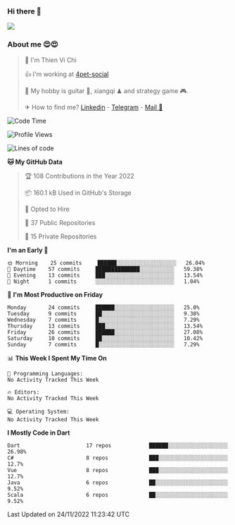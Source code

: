 ### Hi there 👋
![](https://media1.tenor.com/images/9aa4aee77151757a310fcdb4b8fd2a0a/tenor.gif?itemid=12671405)

### About me 😍😍

> 🙎 I'm Thien Vi Chi
> 
> 👍 I'm working at [4pet-social](https://github.com/4pet-social)
>
> 🥞 My hobby is guitar 🎸, xiangqi ♟ and strategy game 🎮.
> 
> ✈ How to find me? [Linkedin](https://www.linkedin.com/in/tvc12/) - [Telegram](https://t.me/yeutham212) - [Mail 📧](mailto:meomeocf98@gmail.com)
> 

<!--START_SECTION:waka-->
![Code Time](http://img.shields.io/badge/Code%20Time-3%2C656%20hrs%2047%20mins-blue)

![Profile Views](http://img.shields.io/badge/Profile%20Views-16-blue)

![Lines of code](https://img.shields.io/badge/From%20Hello%20World%20I%27ve%20Written-568%20Thousand%20lines%20of%20code-blue)

**🐱 My GitHub Data** 

> 🏆 108 Contributions in the Year 2022
 > 
> 📦 160.1 kB Used in GitHub's Storage 
 > 
> 💼 Opted to Hire
 > 
> 📜 37 Public Repositories 
 > 
> 🔑 15 Private Repositories  
 > 
**I'm an Early 🐤** 

```text
🌞 Morning    25 commits     ██████░░░░░░░░░░░░░░░░░░░   26.04% 
🌆 Daytime    57 commits     ██████████████░░░░░░░░░░░   59.38% 
🌃 Evening    13 commits     ███░░░░░░░░░░░░░░░░░░░░░░   13.54% 
🌙 Night      1 commits      ░░░░░░░░░░░░░░░░░░░░░░░░░   1.04%

```
📅 **I'm Most Productive on Friday** 

```text
Monday       24 commits     ██████░░░░░░░░░░░░░░░░░░░   25.0% 
Tuesday      9 commits      ██░░░░░░░░░░░░░░░░░░░░░░░   9.38% 
Wednesday    7 commits      █░░░░░░░░░░░░░░░░░░░░░░░░   7.29% 
Thursday     13 commits     ███░░░░░░░░░░░░░░░░░░░░░░   13.54% 
Friday       26 commits     ██████░░░░░░░░░░░░░░░░░░░   27.08% 
Saturday     10 commits     ██░░░░░░░░░░░░░░░░░░░░░░░   10.42% 
Sunday       7 commits      █░░░░░░░░░░░░░░░░░░░░░░░░   7.29%

```


📊 **This Week I Spent My Time On** 

```text
💬 Programming Languages: 
No Activity Tracked This Week

🔥 Editors: 
No Activity Tracked This Week

💻 Operating System: 
No Activity Tracked This Week

```

**I Mostly Code in Dart** 

```text
Dart                     17 repos            ██████░░░░░░░░░░░░░░░░░░░   26.98% 
C#                       8 repos             ███░░░░░░░░░░░░░░░░░░░░░░   12.7% 
Vue                      8 repos             ███░░░░░░░░░░░░░░░░░░░░░░   12.7% 
Java                     6 repos             ██░░░░░░░░░░░░░░░░░░░░░░░   9.52% 
Scala                    6 repos             ██░░░░░░░░░░░░░░░░░░░░░░░   9.52%

```



 Last Updated on 24/11/2022 11:23:42 UTC
<!--END_SECTION:waka-->